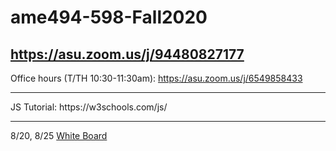 # ame494-598-Fall2020

## https://asu.zoom.us/j/94480827177

Office hours (T/TH 10:30-11:30am): https://asu.zoom.us/j/6549858433


<hr>
JS Tutorial: https://w3schools.com/js/
<hr>

8/20, 8/25 [White Board](https://docs.google.com/presentation/d/1G7oTScIrkpOheQXkeKqElcCB8R8JAgQIY8kM14yCNEo/edit?usp=sharing)
